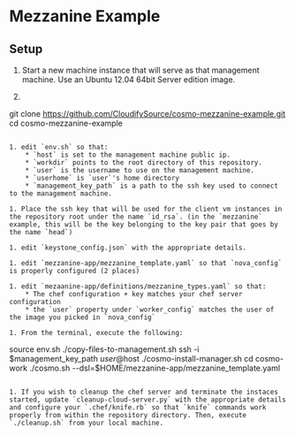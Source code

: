 Mezzanine Example
=======================

Setup
--------
1. Start a new machine instance that will serve as that management machine. Use an Ubuntu 12.04 64bit Server edition image.

1. ```
git clone https://github.com/CloudifySource/cosmo-mezzanine-example.git
cd cosmo-mezzanine-example
```

1. edit `env.sh` so that:
    * `host` is set to the management machine public ip.
    * `workdir` points to the root directory of this repository.
    * `user` is the username to use on the management machine.
    * `userhome` is `user`'s home directory
    * `management_key_path` is a path to the ssh key used to connect to the management machine.

1. Place the ssh key that will be used for the client vm instances in the repository root under the name `id_rsa`. (in the `mezzanine` example, this will be the key belonging to the key pair that goes by the name `head`)

1. edit `keystone_config.json` with the appropriate details.

1. edit `mezzanine-app/mezzanine_template.yaml` so that `nova_config` is properly configured (2 places) 

1. edit `mezaanine-app/definitions/mezzanine_types.yaml` so that:
    * The chef configuration + key matches your chef server configuration
    * the `user` property under `worker_config` matches the user of the image you picked in `nova_config`

1. From the terminal, execute the following:
```
source env.sh
./copy-files-to-management.sh
ssh -i $management_key_path $user@$host
./cosmo-install-manager.sh
cd cosmo-work
./cosmo.sh --dsl=$HOME/mezzanine-app/mezzanine_template.yaml
```

1. If you wish to cleanup the chef server and terminate the instaces started, update `cleanup-cloud-server.py` with the appropriate details and configure your `.chef/knife.rb` so that `knife` commands work properly from within the repository directory. Then, execute `./cleanup.sh` from your local machine.
